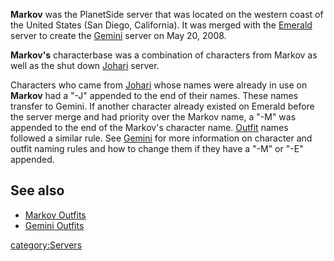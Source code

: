 **Markov** was the PlanetSide server that was located on the western
coast of the United States (San Diego, California). It was merged with
the [Emerald](Emerald "wikilink") server to create the
[Gemini](Gemini "wikilink") server on May 20, 2008.

**Markov's** characterbase was a combination of characters from Markov
as well as the shut down [Johari](Johari "wikilink") server.

Characters who came from [Johari](Johari "wikilink") whose names were
already in use on **Markov** had a "-J" appended to the end of their
names. These names transfer to Gemini. If another character already
existed on Emerald before the server merge and had priority over the
Markov name, a "-M" was appended to the end of the Markov's character
name. [Outfit](Outfit "wikilink") names followed a similar rule. See
[Gemini](Gemini "wikilink") for more information on character and outfit
naming rules and how to change them if they have a "-M" or "-E"
appended.

## See also

-   [Markov Outfits](:Category:Markov_Outfits "wikilink")
-   [Gemini Outfits](:Category:Gemini_Outfits "wikilink")

[category:Servers](category:Servers "wikilink")